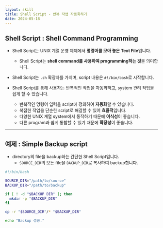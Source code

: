 ```yaml
---
layout: skill
title: Shell Script - 반복 작업 자동화하기
date: 2024-05-18
---
```



## Shell Script : Shell Command Programming

- Shell Script는 UNIX 계열 운영 체제에서 **명령어를 모아 놓은 Text File**입니다.
    - Shell Script는 **shell command를 사용하여 programming하는 것**을 의미합니다.

- Shell Script는 `.sh` 확장자를 가지며, script 내용은 `#!/bin/bash`로 시작합니다.

- Shell Script를 통해 사용자는 반복적인 작업을 자동화하고, system 관리 작업을 쉽게 할 수 있습니다.
    - 반복적인 명령어 입력을 script에 정의하여 **자동화**할 수 있습니다.
    - 복잡한 작업을 단순한 script로 해결할 수 있어 **효율적**입니다.
    - 다양한 UNIX 계열 system에서 동작하기 때문에 **이식성**이 좋습니다.
    - 다른 program과 쉽게 통합할 수 있기 때문에 **확장성**이 좋습니다.


---


## 예제 : Simple Backup script

- directory의 file을 backup하는 간단한 Shell Script입니다.
    - `SOURCE_DIR`의 모든 file을 `BACKUP_DIR`로 복사하여 backup합니다.

```sh
#!/bin/bash

SOURCE_DIR="/path/to/source"
BACKUP_DIR="/path/to/backup"

if [ ! -d "$BACKUP_DIR" ]; then
  mkdir -p "$BACKUP_DIR"
fi

cp -r "$SOURCE_DIR"/* "$BACKUP_DIR"

echo "Backup 성공."
```

